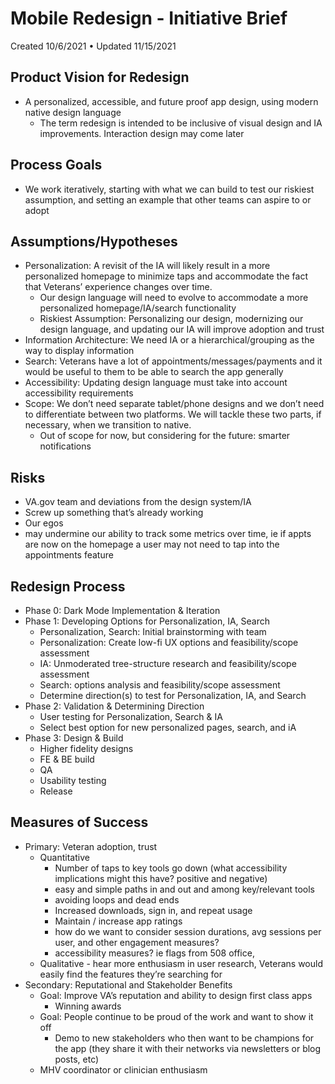 # Mobile Redesign - Initiative Brief

Created 10/6/2021 • Updated 11/15/2021

## Product Vision for Redesign
- A personalized, accessible, and future proof app design, using modern native design language 
  - The term redesign is intended to be inclusive of visual design and IA improvements. Interaction design may come later

## Process Goals
- We work iteratively, starting with what we can build to test our riskiest assumption, and setting an example that other teams can aspire to or adopt

## Assumptions/Hypotheses
- Personalization: A revisit of the IA will likely result in a more personalized homepage to minimize taps and accommodate the fact that Veterans’ experience changes over time.
    - Our design language will need to evolve to accommodate a more personalized homepage/IA/search functionality 
    - Riskiest Assumption: Personalizing our design, modernizing our design language, and updating our IA will improve adoption and trust
- Information Architecture: We need IA or a hierarchical/grouping as the way to display information 
- Search: Veterans have a lot of appointments/messages/payments and it would be useful to them to be able to search the app generally
- Accessibility: Updating design language must take into account accessibility requirements
- Scope: We don’t need separate tablet/phone designs and we don’t need to differentiate between two platforms. We will tackle these two parts, if necessary, when we transition to native.
  - Out of scope for now, but considering for the future: smarter notifications

## Risks
- VA.gov team and deviations from the design system/IA
- Screw up something that’s already working
- Our egos 
- may undermine our ability to track some metrics over time, ie if appts are now on the homepage a user may not need to tap into the appointments feature 

## Redesign Process
- Phase 0: Dark Mode Implementation & Iteration
- Phase 1: Developing Options for Personalization, IA, Search
    - Personalization, Search: Initial brainstorming with team
    - Personalization: Create low-fi UX options and feasibility/scope assessment
    - IA: Unmoderated tree-structure research and feasibility/scope assessment
    - Search: options analysis and feasibility/scope assessment
    - Determine direction(s) to test for Personalization, IA, and Search
- Phase 2: Validation & Determining Direction
    - User testing for Personalization, Search & IA
    - Select best option for new personalized pages, search, and iA
- Phase 3: Design & Build
    - Higher fidelity designs
    - FE & BE build
    - QA
    - Usability testing
    - Release

## Measures of Success
- Primary: Veteran adoption, trust 
    - Quantitative
        - Number of taps to key tools go down (what accessibility implications might this have? positive and negative)
        -   easy and simple paths in and out and among key/relevant tools 
        -   avoiding loops and dead ends 
        - Increased downloads, sign in, and repeat usage 
        - Maintain / increase app ratings
        - how do we want to consider session durations, avg sessions per user, and other engagement measures? 
        - accessibility measures? ie flags from 508 office, 
    - Qualitative - hear more enthusiasm in user research, Veterans would easily find the features they’re searching for
- Secondary: Reputational and Stakeholder Benefits 
    - Goal: Improve VA’s reputation and ability to design first class apps
        - Winning awards
    - Goal: People continue to be proud of the work and want to show it off
        - Demo to new stakeholders who then want to be champions for the app (they share it with their networks via newsletters or blog posts, etc)
    - MHV coordinator or clinician enthusiasm
